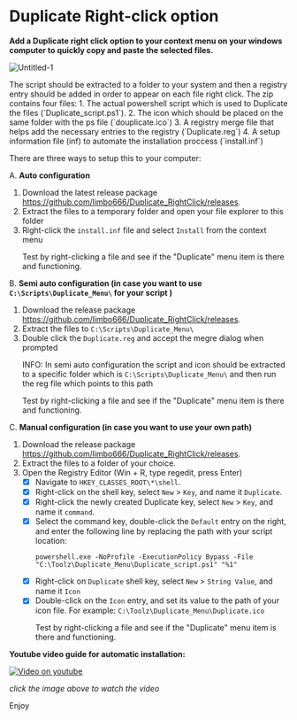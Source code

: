# Duplicate Right-click option

**Add a Duplicate right click option to your context menu on your windows computer to quickly copy and paste the selected files.**<p>
![Untitled-1](https://github.com/user-attachments/assets/ac6a505a-b265-4062-a99a-8550d69f086f)
<p>
The script should be extracted to a folder to your system and then a registry entry should be added in order to appear on each file right click.
The zip contains four files:
1. The actual powershell script which is used to Duplicate the files (`Duplicate_script.ps1`).
2. The icon which should be placed on the same folder with the ps file (`douplicate.ico`)
3. A registry merge file that helps add the necessary entries to the registry (`Duplicate.reg`)
4. A setup information file (inf) to automate the installation proccess (`install.inf`) <p>
<p><p>
There are three ways to setup this to your computer:<p>


A. **Auto configuration**
1. Download the latest release package https://github.com/limbo666/Duplicate_RightClick/releases.
2. Extract the files to a temporary folder and open your file explorer to this folder
3. Right-click the `install.inf` file and select `Install` from the context menu<p>
Test by right-clicking a file and see if the "Duplicate" menu item is there and functioning.<p>
	
B. **Semi auto configuration (in case you want to use `C:\Scripts\Duplicate_Menu\` for your script )**
1. Download the release package https://github.com/limbo666/Duplicate_RightClick/releases.
2. Extract the files to `C:\Scripts\Duplicate_Menu\`
3. Double click the `Duplicate.reg` and accept the megre dialog when prompted<p>
INFO: In semi auto configuration the script and icon should be extracted to a specific folder which is `C:\Scripts\Duplicate_Menu\` and then run the reg file which points to this path <p>
Test by right-clicking a file and see if the "Duplicate" menu item is there and functioning.

C. **Manual configuration (in case you want to use your own path)**
1. Download the release package https://github.com/limbo666/Duplicate_RightClick/releases.
2. Extract the files to a folder of your choice.
3. Open the Registry Editor (Win + R, type regedit, press Enter)
	- [x] Navigate to `HKEY_CLASSES_ROOT\*\shell`.
	- [x] Right-click on the shell key, select `New` > `Key`, and name it `Duplicate`.
	- [x] Right-click the newly created Duplicate key, select `New` > `Key`, and name it `command`.
	- [x] Select the command key, double-click the `Default` entry on the right, and enter the following line by replacing the path with your script location:<p> `powershell.exe -NoProfile -ExecutionPolicy Bypass -File "C:\Toolz\Duplicate_Menu\Duplicate_script.ps1" "%1"`
	- [x] Right-click on `Duplicate` shell key, select `New` > `String Value`, and name it `Icon`
	- [x] Double-click on the `Icon` entry, and set its value to the path of your icon file. For example: `C:\Toolz\Duplicate_Menu\Duplicate.ico` <p>
 	Test by right-clicking a file and see if the "Duplicate" menu item is there and functioning.
 <p>


**Youtube video guide for automatic installation:**<p>
[![Video on youtube](https://img.youtube.com/vi/VXsZ_ZfY0N0/0.jpg)](https://www.youtube.com/watch?v=VXsZ_ZfY0N0)<p>
_click the image above to watch the video_

<p>
Enjoy<p>


